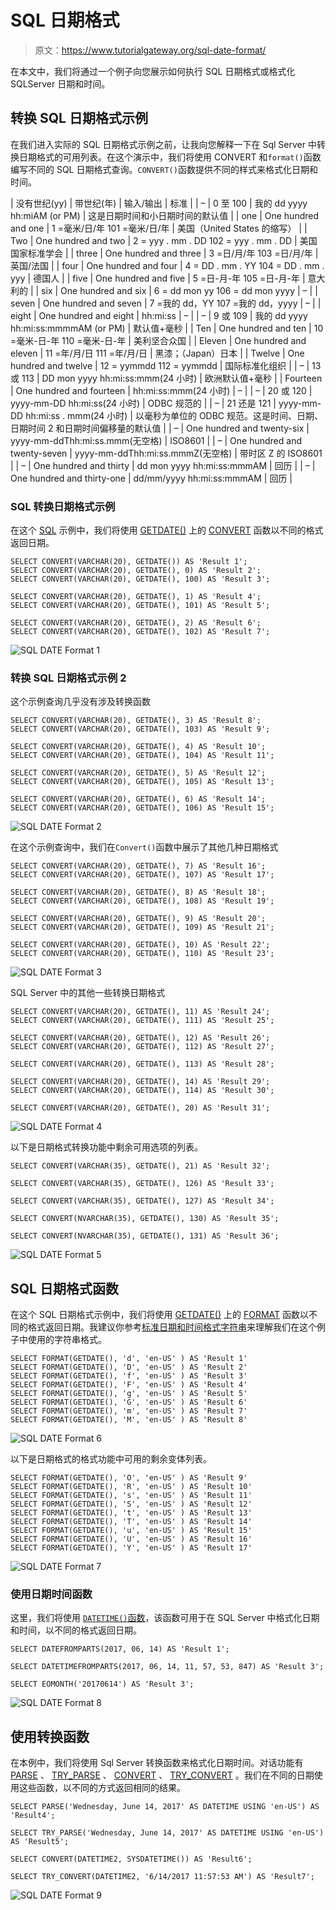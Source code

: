 # SQL 日期格式

> 原文：<https://www.tutorialgateway.org/sql-date-format/>

在本文中，我们将通过一个例子向您展示如何执行 SQL 日期格式或格式化 SQLServer 日期和时间。

## 转换 SQL 日期格式示例

在我们进入实际的 SQL 日期格式示例之前，让我向您解释一下在 Sql Server 中转换日期格式的可用列表。在这个演示中，我们将使用 CONVERT 和`format()`函数编写不同的 SQL 日期格式查询。`CONVERT()`函数提供不同的样式来格式化日期和时间。

| 没有世纪(yy) | 带世纪(年) | 输入/输出 | 标准 |
| – | 0 至 100 | 我的 dd yyyy hh:miAM (or PM) | 这是日期时间和小日期时间的默认值 |
| one | One hundred and one | 1 =毫米/日/年
101 =毫米/日/年 | 美国（United States 的缩写） |
| Two | One hundred and two | 2 = yyy . mm . DD
102 = yyy . mm . DD | 美国国家标准学会 |
| three | One hundred and three | 3 =日/月/年
103 =日/月/年 | 英国/法国 |
| four | One hundred and four | 4 = DD . mm . YY
104 = DD . mm . yyy | 德国人 |
| five | One hundred and five | 5 =日-月-年
105 =日-月-年 | 意大利的 |
| six | One hundred and six | 6 = dd mon yy
106 = dd mon yyyy | – |
| seven | One hundred and seven | 7 =我的 dd，YY
107 =我的 dd，yyyy | – |
| eight | One hundred and eight | hh:mi:ss | – |
| – | 9 或 109 | 我的 dd yyyy hh:mi:ss:mmmmAM (or PM) | 默认值+毫秒 |
| Ten | One hundred and ten | 10 =毫米-日-年
110 =毫米-日-年 | 美利坚合众国 |
| Eleven | One hundred and eleven | 11 =年/月/日
111 =年/月/日 | 黑漆；（Japan）日本 |
| Twelve | One hundred and twelve | 12 = yymmdd
112 = yymmdd | 国际标准化组织 |
| – | 13 或 113 | DD mon yyyy hh:mi:ss:mmm(24 小时) | 欧洲默认值+毫秒 |
| Fourteen | One hundred and fourteen | hh:mi:ss:mmm(24 小时) | – |
| – | 20 或 120 | yyyy-mm-DD hh:mi:ss(24 小时) | ODBC 规范的 |
| – | 21 还是 121 | yyyy-mm-DD hh:mi:ss . mmm(24 小时) | 以毫秒为单位的 ODBC 规范。这是时间、日期、日期时间 2 和日期时间偏移量的默认值 |
| – | One hundred and twenty-six | yyyy-mm-ddThh:mi:ss.mmm(无空格) | ISO8601 |
| – | One hundred and twenty-seven | yyyy-mm-ddThh:mi:ss.mmmZ(无空格) | 带时区 Z 的 ISO8601 |
| – | One hundred and thirty | dd mon yyyy hh:mi:ss:mmmAM | 回历 |
| – | One hundred and thirty-one | dd/mm/yyyy hh:mi:ss:mmmAM | 回历 |

### SQL 转换日期格式示例

在这个 [SQL](https://www.tutorialgateway.org/sql/) 示例中，我们将使用 [GETDATE()](https://www.tutorialgateway.org/sql-getdate-function/) 上的 [CONVERT](https://www.tutorialgateway.org/sql-convert/) 函数以不同的格式返回日期。

```
SELECT CONVERT(VARCHAR(20), GETDATE()) AS 'Result 1';
SELECT CONVERT(VARCHAR(20), GETDATE(), 0) AS 'Result 2';
SELECT CONVERT(VARCHAR(20), GETDATE(), 100) AS 'Result 3';

SELECT CONVERT(VARCHAR(20), GETDATE(), 1) AS 'Result 4';
SELECT CONVERT(VARCHAR(20), GETDATE(), 101) AS 'Result 5';

SELECT CONVERT(VARCHAR(20), GETDATE(), 2) AS 'Result 6';
SELECT CONVERT(VARCHAR(20), GETDATE(), 102) AS 'Result 7';
```

![SQL DATE Format 1](img/60bca2f12a54fafdba4f52068b34c715.png)

### 转换 SQL 日期格式示例 2

这个示例查询几乎没有涉及转换函数

```
SELECT CONVERT(VARCHAR(20), GETDATE(), 3) AS 'Result 8';
SELECT CONVERT(VARCHAR(20), GETDATE(), 103) AS 'Result 9';

SELECT CONVERT(VARCHAR(20), GETDATE(), 4) AS 'Result 10';
SELECT CONVERT(VARCHAR(20), GETDATE(), 104) AS 'Result 11';

SELECT CONVERT(VARCHAR(20), GETDATE(), 5) AS 'Result 12';
SELECT CONVERT(VARCHAR(20), GETDATE(), 105) AS 'Result 13';

SELECT CONVERT(VARCHAR(20), GETDATE(), 6) AS 'Result 14';
SELECT CONVERT(VARCHAR(20), GETDATE(), 106) AS 'Result 15';
```

![SQL DATE Format 2](img/d620e3b32a6cc8e642aa42269ae10b19.png)

在这个示例查询中，我们在`Convert()`函数中展示了其他几种日期格式

```
SELECT CONVERT(VARCHAR(20), GETDATE(), 7) AS 'Result 16';
SELECT CONVERT(VARCHAR(20), GETDATE(), 107) AS 'Result 17';

SELECT CONVERT(VARCHAR(20), GETDATE(), 8) AS 'Result 18';
SELECT CONVERT(VARCHAR(20), GETDATE(), 108) AS 'Result 19';

SELECT CONVERT(VARCHAR(20), GETDATE(), 9) AS 'Result 20';
SELECT CONVERT(VARCHAR(20), GETDATE(), 109) AS 'Result 21';

SELECT CONVERT(VARCHAR(20), GETDATE(), 10) AS 'Result 22';
SELECT CONVERT(VARCHAR(20), GETDATE(), 110) AS 'Result 23';
```

![SQL DATE Format 3](img/3deda85435567315e11b72dde0d0fc20.png)

SQL Server 中的其他一些转换日期格式

```
SELECT CONVERT(VARCHAR(20), GETDATE(), 11) AS 'Result 24';
SELECT CONVERT(VARCHAR(20), GETDATE(), 111) AS 'Result 25';

SELECT CONVERT(VARCHAR(20), GETDATE(), 12) AS 'Result 26';
SELECT CONVERT(VARCHAR(20), GETDATE(), 112) AS 'Result 27';

SELECT CONVERT(VARCHAR(20), GETDATE(), 113) AS 'Result 28';

SELECT CONVERT(VARCHAR(20), GETDATE(), 14) AS 'Result 29';
SELECT CONVERT(VARCHAR(20), GETDATE(), 114) AS 'Result 30';

SELECT CONVERT(VARCHAR(20), GETDATE(), 20) AS 'Result 31';
```

![SQL DATE Format 4](img/d446b73d313b444888014fa6a42974c4.png)

以下是日期格式转换功能中剩余可用选项的列表。

```
SELECT CONVERT(VARCHAR(35), GETDATE(), 21) AS 'Result 32';

SELECT CONVERT(VARCHAR(35), GETDATE(), 126) AS 'Result 33';

SELECT CONVERT(VARCHAR(35), GETDATE(), 127) AS 'Result 34';

SELECT CONVERT(NVARCHAR(35), GETDATE(), 130) AS 'Result 35';

SELECT CONVERT(NVARCHAR(35), GETDATE(), 131) AS 'Result 36';
```

![SQL DATE Format 5](img/9a38d38e57a402c0e4ea8c0639259b4b.png)

## SQL 日期格式函数

在这个 SQL 日期格式示例中，我们将使用 [GETDATE()](https://www.tutorialgateway.org/sql-getdate-function/) 上的 [FORMAT](https://www.tutorialgateway.org/sql-format/) 函数以不同的格式返回日期。我建议你参考[标准日期和时间格式字符串](https://www.tutorialgateway.org/standard-sql-date-and-time-format-strings/)来理解我们在这个例子中使用的字符串格式。

```
SELECT FORMAT(GETDATE(), 'd', 'en-US' ) AS 'Result 1'
SELECT FORMAT(GETDATE(), 'D', 'en-US' ) AS 'Result 2'
SELECT FORMAT(GETDATE(), 'f', 'en-US' ) AS 'Result 3'
SELECT FORMAT(GETDATE(), 'F', 'en-US' ) AS 'Result 4'
SELECT FORMAT(GETDATE(), 'g', 'en-US' ) AS 'Result 5'
SELECT FORMAT(GETDATE(), 'G', 'en-US' ) AS 'Result 6'
SELECT FORMAT(GETDATE(), 'm', 'en-US' ) AS 'Result 7'
SELECT FORMAT(GETDATE(), 'M', 'en-US' ) AS 'Result 8'
```

![SQL DATE Format 6](img/2a86338ba1f8a7a424250d02447798fe.png)

以下是日期格式的格式功能中可用的剩余变体列表。

```
SELECT FORMAT(GETDATE(), 'O', 'en-US' ) AS 'Result 9'
SELECT FORMAT(GETDATE(), 'R', 'en-US' ) AS 'Result 10'
SELECT FORMAT(GETDATE(), 's', 'en-US' ) AS 'Result 11'
SELECT FORMAT(GETDATE(), 'S', 'en-US' ) AS 'Result 12'
SELECT FORMAT(GETDATE(), 't', 'en-US' ) AS 'Result 13'
SELECT FORMAT(GETDATE(), 'T', 'en-US' ) AS 'Result 14'
SELECT FORMAT(GETDATE(), 'u', 'en-US' ) AS 'Result 15'
SELECT FORMAT(GETDATE(), 'U', 'en-US' ) AS 'Result 16'
SELECT FORMAT(GETDATE(), 'Y', 'en-US' ) AS 'Result 17'
```

![SQL DATE Format 7](img/1c897e57e9d5e189740eb3319927b9f9.png)

### 使用日期时间函数

这里，我们将使用 [`DATETIME()`函数](https://www.tutorialgateway.org/sql-date-functions/)，该函数可用于在 SQL Server 中格式化日期和时间，以不同的格式返回日期。

```
SELECT DATEFROMPARTS(2017, 06, 14) AS 'Result 1';

SELECT DATETIMEFROMPARTS(2017, 06, 14, 11, 57, 53, 847) AS 'Result 3';

SELECT EOMONTH('20170614') AS 'Result 3';
```

![SQL DATE Format 8](img/806c51ffb39caef1d90ed31264133a55.png)

## 使用转换函数

在本例中，我们将使用 Sql Server 转换函数来格式化日期时间。对话功能有 [PARSE](https://www.tutorialgateway.org/sql-parse-function/) 、 [TRY_PARSE](https://www.tutorialgateway.org/sql-try_parse-function/) 、 [CONVERT](https://www.tutorialgateway.org/sql-convert/) 、 [TRY_CONVERT](https://www.tutorialgateway.org/sql-try-convert/) 。我们在不同的日期使用这些函数，以不同的方式返回相同的结果。

```
SELECT PARSE('Wednesday, June 14, 2017' AS DATETIME USING 'en-US') AS 'Result4'; 

SELECT TRY_PARSE('Wednesday, June 14, 2017' AS DATETIME USING 'en-US') AS 'Result5'; 

SELECT CONVERT(DATETIME2, SYSDATETIME()) AS 'Result6'; 

SELECT TRY_CONVERT(DATETIME2, '6/14/2017 11:57:53 AM') AS 'Result7';
```

![SQL DATE Format 9](img/079c3076d6cf7af2fdb55126d32d5e56.png)